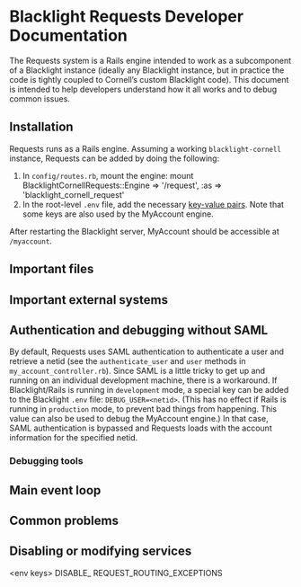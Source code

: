 # Blacklight Requests Developer Documentation

The Requests system is a Rails engine intended to work as a subcomponent of a Blacklight instance (ideally any Blacklight instance, but in practice the code is tightly coupled to Cornell’s custom Blacklight code). This document is intended to help developers understand how it all works and to debug common issues.

## Installation
Requests runs as a Rails engine. Assuming a working `blacklight-cornell` instance, Requests can be added by doing the following:
1. In `config/routes.rb`, mount the engine:
	  mount BlacklightCornellRequests::Engine => '/request', :as => 'blacklight_cornell_request'
2. In the root-level `.env` file, add the necessary [key-value pairs](envkeys.md).
Note that some keys are also used by the MyAccount engine.

After restarting the Blacklight server, MyAccount should be accessible at `/myaccount`.
## Important files

## Important external systems

## Authentication and debugging without SAML
By default, Requests uses SAML authentication to authenticate a user and retrieve a netid (see the `authenticate_user` and `user` methods in `my_account_controller.rb`). Since SAML is a little tricky to get up and running on an individual development machine, there is a workaround. If Blacklight/Rails is running in `development` mode, a special key can be added to the Blacklight `.env` file: `DEBUG_USER=<netid>`. (This has no effect if Rails is running in `production` mode, to prevent bad things from happening. This value can also be used to debug the MyAccount engine.) In that case, SAML authentication is bypassed and Requests loads with the account information for the specified netid.
### Debugging tools

## Main event loop

## Common problems

## Disabling or modifying services
\<env keys\>
DISABLE_ REQUEST_ROUTING_EXCEPTIONS